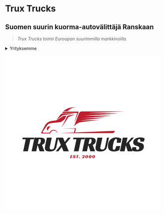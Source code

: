 # **Trux Trucks**
## Suomen suurin kuorma-autovälittäjä Ranskaan
> *Trux Trucks toimii Euroopan suurimmilla markkinoilla.*

<details><summary>Yrityksemme</summary>
<p>

#### [Avoimet hakumme](test.md)

</p>
</details>

![logo](kuvat/Trux_trucks.png)


